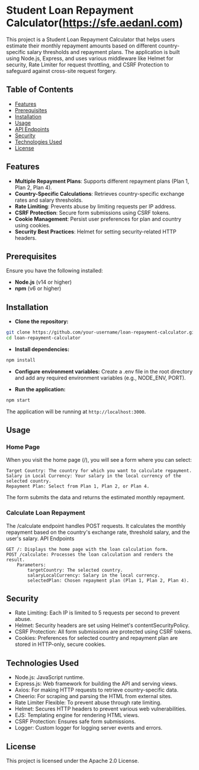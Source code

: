 # Student Loan Repayment Calculator(https://sfe.aedanl.com)

This project is a Student Loan Repayment Calculator that helps users estimate their monthly repayment amounts based on different country-specific salary thresholds and repayment plans. The application is built using Node.js, Express, and uses various middleware like Helmet for security, Rate Limiter for request throttling, and CSRF Protection to safeguard against cross-site request forgery.

## Table of Contents

- [Features](#features)
- [Prerequisites](#prerequisites)
- [Installation](#installation)
- [Usage](#usage)
- [API Endpoints](#api-endpoints)
- [Security](#security)
- [Technologies Used](#technologies-used)
- [License](#license)

## Features

- **Multiple Repayment Plans**: Supports different repayment plans (Plan 1, Plan 2, Plan 4).
- **Country-Specific Calculations**: Retrieves country-specific exchange rates and salary thresholds.
- **Rate Limiting**: Prevents abuse by limiting requests per IP address.
- **CSRF Protection**: Secure form submissions using CSRF tokens.
- **Cookie Management**: Persist user preferences for plan and country using cookies.
- **Security Best Practices**: Helmet for setting security-related HTTP headers.

## Prerequisites

Ensure you have the following installed:

- **Node.js** (v14 or higher)
- **npm** (v6 or higher)

## Installation

- **Clone the repository:**

```bash
git clone https://github.com/your-username/loan-repayment-calculator.git
cd loan-repayment-calculator
```

- **Install dependencies:**

```bash
npm install
```

- **Configure environment variables:** Create a .env file in the root directory and add any required environment variables (e.g., NODE_ENV, PORT).

- **Run the application:**

```bash
npm start
```

The application will be running at `http://localhost:3000`.


## Usage
### Home Page

When you visit the home page (/), you will see a form where you can select:

    Target Country: The country for which you want to calculate repayment.
    Salary in Local Currency: Your salary in the local currency of the selected country.
    Repayment Plan: Select from Plan 1, Plan 2, or Plan 4.

The form submits the data and returns the estimated monthly repayment.
### Calculate Loan Repayment

The /calculate endpoint handles POST requests. It calculates the monthly repayment based on the country's exchange rate, threshold salary, and the user's salary.
API Endpoints

    GET /: Displays the home page with the loan calculation form.
    POST /calculate: Processes the loan calculation and renders the result.
        Parameters:
            targetCountry: The selected country.
            salaryLocalCurrency: Salary in the local currency.
            selectedPlan: Chosen repayment plan (Plan 1, Plan 2, Plan 4).

## Security

- Rate Limiting: Each IP is limited to 5 requests per second to prevent abuse.
- Helmet: Security headers are set using Helmet's contentSecurityPolicy.
- CSRF Protection: All form submissions are protected using CSRF tokens.
- Cookies: Preferences for selected country and repayment plan are stored in HTTP-only, secure cookies.

## Technologies Used

- Node.js: JavaScript runtime.
- Express.js: Web framework for building the API and serving views.
- Axios: For making HTTP requests to retrieve country-specific data.
- Cheerio: For scraping and parsing the HTML from external sites.
- Rate Limiter Flexible: To prevent abuse through rate limiting.
- Helmet: Secures HTTP headers to prevent various web vulnerabilities.
- EJS: Templating engine for rendering HTML views.
- CSRF Protection: Ensures safe form submissions.
- Logger: Custom logger for logging server events and errors.

## License

This project is licensed under the Apache 2.0 License.
